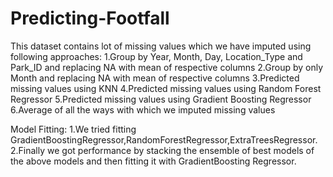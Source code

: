 # Predicting-Footfall
This dataset contains lot of missing values which we have imputed using following approaches:
1.Group by Year, Month, Day, Location_Type and Park_ID and replacing NA with mean of respective columns
2.Group by only Month and replacing NA with mean of respective columns
3.Predicted missing values using KNN
4.Predicted missing values using Random Forest Regressor
5.Predicted missing values using Gradient Boosting Regressor
6.Average of all the ways with which we imputed missing values

Model Fitting:
1.We tried fitting GradientBoostingRegressor,RandomForestRegressor,ExtraTreesRegressor.
2.Finally we got performance by stacking the ensemble of best models of the above models and then fitting it with GradientBoosting Regressor.
